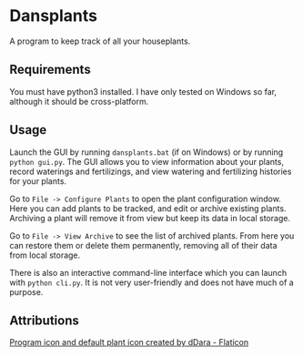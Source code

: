﻿# Dansplants

A program to keep track of all your houseplants.

## Requirements

You must have python3 installed. I have only tested on Windows so far, although it should be cross-platform.

## Usage

Launch the GUI by running `dansplants.bat` (if on Windows) or by running `python gui.py`. The GUI allows you to view information about your plants, record waterings and fertilizings, and view watering and fertilizing histories for your plants.

Go to `File -> Configure Plants` to open the plant configuration window. Here you can add plants to be tracked, and edit or archive existing plants. Archiving a plant will remove it from view but keep its data in local storage.

Go to `File -> View Archive` to see the list of archived plants. From here you can restore them or delete them permanently, removing all of their data from local storage.

There is also an interactive command-line interface which you can launch with `python cli.py`. It is not very user-friendly and does not have much of a purpose.

## Attributions

<a href="https://www.flaticon.com/authors/ddara">Program icon and default plant icon created by dDara - Flaticon</a>
